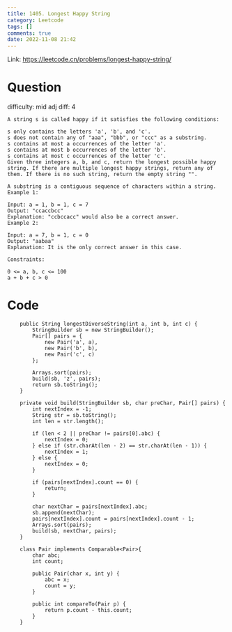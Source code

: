 ```yaml
---
title: 1405. Longest Happy String
category: Leetcode
tags: []
comments: true
date: 2022-11-08 21:42
---
```



Link: https://leetcode.cn/problems/longest-happy-string/

# Question

difficulty: mid
adj diff: 4

    A string s is called happy if it satisfies the following conditions:

    s only contains the letters 'a', 'b', and 'c'.
    s does not contain any of "aaa", "bbb", or "ccc" as a substring.
    s contains at most a occurrences of the letter 'a'.
    s contains at most b occurrences of the letter 'b'.
    s contains at most c occurrences of the letter 'c'.
    Given three integers a, b, and c, return the longest possible happy string. If there are multiple longest happy strings, return any of them. If there is no such string, return the empty string "".

    A substring is a contiguous sequence of characters within a string.
    Example 1:

    Input: a = 1, b = 1, c = 7
    Output: "ccaccbcc"
    Explanation: "ccbccacc" would also be a correct answer.
    Example 2:

    Input: a = 7, b = 1, c = 0
    Output: "aabaa"
    Explanation: It is the only correct answer in this case.

    Constraints:

    0 <= a, b, c <= 100
    a + b + c > 0

# Code

```
    public String longestDiverseString(int a, int b, int c) {
        StringBuilder sb = new StringBuilder();
        Pair[] pairs = {
            new Pair('a', a),
            new Pair('b', b),
            new Pair('c', c)
        };

        Arrays.sort(pairs);
        build(sb, 'z', pairs);
        return sb.toString();
    }

    private void build(StringBuilder sb, char preChar, Pair[] pairs) {
        int nextIndex = -1;
        String str = sb.toString();
        int len = str.length();

        if (len < 2 || preChar != pairs[0].abc) {
            nextIndex = 0;
        } else if (str.charAt(len - 2) == str.charAt(len - 1)) {
            nextIndex = 1;
        } else {
            nextIndex = 0;
        }

        if (pairs[nextIndex].count == 0) {
            return;
        }

        char nextChar = pairs[nextIndex].abc;
        sb.append(nextChar);
        pairs[nextIndex].count = pairs[nextIndex].count - 1;
        Arrays.sort(pairs);
        build(sb, nextChar, pairs);
    }

    class Pair implements Comparable<Pair>{
        char abc;
        int count;

        public Pair(char x, int y) {
            abc = x;
            count = y;
        }

        public int compareTo(Pair p) {
            return p.count - this.count;
        }
    }
```
